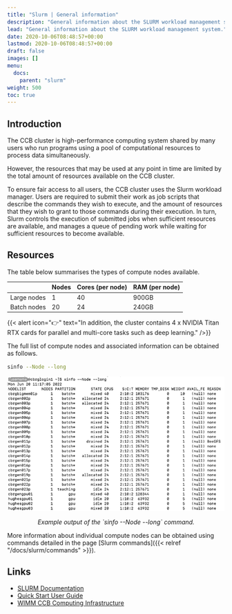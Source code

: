 ```yaml
---
title: "Slurm | General information"
description: "General information about the SLURM workload management system."
lead: "General information about the SLURM workload management system."
date: 2020-10-06T08:48:57+00:00
lastmod: 2020-10-06T08:48:57+00:00
draft: false
images: []
menu:
  docs:
    parent: "slurm"
weight: 500
toc: true
---
```


## Introduction

The CCB cluster is high-performance computing system shared by many users
who run programs using a pool of computational resources to process data
simultaneously.

However, the resources that may be used at any point in time are limited
by the total amount of resources available on the CCB cluster.

To ensure fair access to all users, the CCB cluster uses the Slurm workload
manager.
Users are required to submit their work as job scripts that describe the
commands they wish to execute, and the amount of resources that they wish
to grant to those commands during their execution.
In turn, Slurm controls the execution of submitted jobs when sufficient
resources are available, and manages a queue of pending work while waiting
for sufficient resources to become available.

## Resources

The table below summarises the types of compute nodes available.

|             | Nodes | Cores (per node) | RAM (per node) |
|-------------|-------|------------------|----------------|
| Large nodes | 1     | 40               | 900GB          |
| Batch nodes | 20    | 24               | 240GB          |

{{< alert icon="👉" text="In addition, the cluster contains 4 x NVIDIA Titan RTX cards for parallel and multi-core tasks such as deep learning." />}}

The full list of compute nodes and associated information can be obtained as follows.

```bash
sinfo --Node --long
```

![Example output of the `sinfo --Node --long` command.](sinfo-node-long-screenshot.png)

<p align='center'><i>Example output of the `sinfo --Node --long` command.</i></p>

More information about individual compute nodes can be obtained using commands detailed
in the page [Slurm commands]({{< relref "/docs/slurm/commands" >}}).

## Links

- [SLURM Documentation][slurm-docs]
- [Quick Start User Guide][slurm-quickstart]
- [WIMM CCB Computing Infrastructure][ccb-computing]

<!-- Link definitions -->

[slurm-docs]: https://slurm.schedmd.com/
[slurm-quickstart]: https://slurm.schedmd.com/quickstart.html
[ccb-computing]: https://www.imm.ox.ac.uk/research/units-and-centres/mrc-wimm-centre-for-computational-biology/resources/computing
